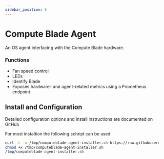 ```yaml
---
sidebar_position: 8
---
```


# Compute Blade Agent
An OS agent interfacing with the Compute Blade hardware. 
### Functions
- Fan speed control
- LEDs
- Identify Blade
- Exposes hardware- and agent-related metrics using a Prometheus endpoint

## Install and Configuration
Detailed configuration options and install instructions are documented on GitHub

For most instaltion the following schript can be used
```bash
curl -L -o /tmp/computeblade-agent-installer.sh https://raw.githubusercontent.com/Uptime-Lab/computeblade-agent/main/hack/autoinstall.sh
chmod +x /tmp/computeblade-agent-installer.sh
/tmp/computeblade-agent-installer.sh
```